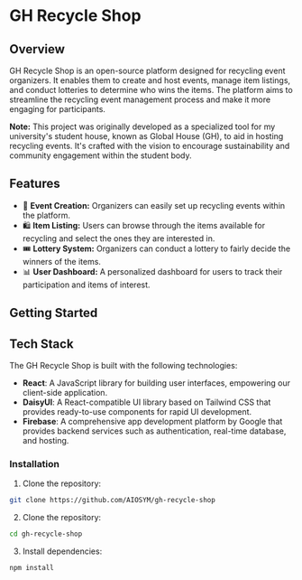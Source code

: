 # GH Recycle Shop

## Overview
GH Recycle Shop is an open-source platform designed for recycling event organizers. It enables them to create and host events, manage item listings, and conduct lotteries to determine who wins the items. The platform aims to streamline the recycling event management process and make it more engaging for participants.

**Note:** This project was originally developed as a specialized tool for my university's student house, known as Global House (GH), to aid in hosting recycling events. It's crafted with the vision to encourage sustainability and community engagement within the student body.

## Features
- 📅 **Event Creation:** Organizers can easily set up recycling events within the platform.
- 🛍️ **Item Listing:** Users can browse through the items available for recycling and select the ones they are interested in.
- 🎟️ **Lottery System:** Organizers can conduct a lottery to fairly decide the winners of the items.
- 📊 **User Dashboard:** A personalized dashboard for users to track their participation and items of interest.


## Getting Started
## Tech Stack
The GH Recycle Shop is built with the following technologies:

- **React**: A JavaScript library for building user interfaces, empowering our client-side application.
- **DaisyUI**: A React-compatible UI library based on Tailwind CSS that provides ready-to-use components for rapid UI development.
- **Firebase**: A comprehensive app development platform by Google that provides backend services such as authentication, real-time database, and hosting.


### Installation
1. Clone the repository:
```bash
git clone https://github.com/AIOSYM/gh-recycle-shop
```

2. Clone the repository:
```bash
cd gh-recycle-shop
```

3. Install dependencies:
```bash
npm install
```

